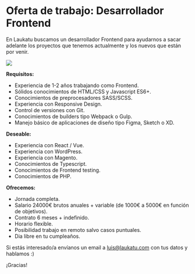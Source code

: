 # Oferta de trabajo: Desarrollador Frontend

En Laukatu buscamos un desarrollador Frontend para ayudarnos a sacar adelante los proyectos que tenemos actualmente y los nuevos que están por venir.

![](https://media.giphy.com/media/10dU7AN7xsi1I4/giphy.gif)

**Requisitos:**

- Experiencia de 1-2 años trabajando como Frontend.
- Sólidos conocimientos de HTML/CSS y Javascript ES6+.
- Conocimientos de preprocesadores SASS/SCSS.
- Experiencia con Responsive Design.
- Control de versiones con Git.
- Conocimientos de builders tipo Webpack o Gulp.
- Manejo básico de aplicaciones de diseño tipo Figma, Sketch o XD.

**Deseable:**

- Experiencia con React / Vue.
- Experiencia con WordPress.
- Experiencia con Magento.
- Conocimientos de Typescript.
- Conocimientos de Frontend testing.
- Conocimientos de PHP.

**Ofrecemos:**

- Jornada completa.
- Salario 24000€ brutos anuales + variable (de 1000€ a 5000€ en función de objetivos).
- Contrato 6 meses + indefinido.
- Horario flexible.
- Posibilidad trabajo en remoto salvo casos puntuales.
- Dia libre en tu cumpleaños.

Si estás interesado/a envíanos un email a luis@laukatu.com con tus datos y hablamos :)

¡Gracias!
